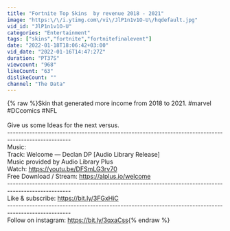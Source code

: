```yaml
---
title: "Fortnite Top Skins  by revenue 2018 - 2021"
image: "https:\/\/i.ytimg.com\/vi\/JlP1n1v1O-U\/hqdefault.jpg"
vid_id: "JlP1n1v1O-U"
categories: "Entertainment"
tags: ["skins","fortnite","fortnitefinalevent"]
date: "2022-01-18T18:06:42+03:00"
vid_date: "2022-01-16T14:47:27Z"
duration: "PT37S"
viewcount: "968"
likeCount: "63"
dislikeCount: ""
channel: "The Data"
---
```

{% raw %}Skin that generated more income from 2018 to 2021. #marvel #DCcomics #NFL<br /><br />Give us some Ideas for the next versus.<br />-----------------------------------------------------------------------------------------------------<br />Music:<br />Track: Welcome — Declan DP [Audio Library Release]<br />Music provided by Audio Library Plus<br />Watch: <a rel="nofollow" target="blank" href="https://youtu.be/DFSmLG3rv70">https://youtu.be/DFSmLG3rv70</a><br />Free Download / Stream: <a rel="nofollow" target="blank" href="https://alplus.io/welcome">https://alplus.io/welcome</a><br />-----------------------------------------------------------------------------------------------------<br />Like &amp; subscribe: <a rel="nofollow" target="blank" href="https://bit.ly/3FGxHiC">https://bit.ly/3FGxHiC</a><br />-----------------------------------------------------------------------------------------------------<br />Follow on instagram: <a rel="nofollow" target="blank" href="https://bit.ly/3qxaCss">https://bit.ly/3qxaCss</a>{% endraw %}
